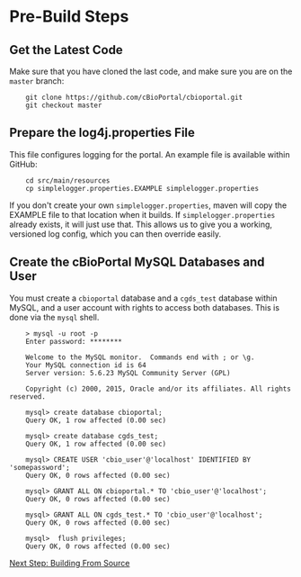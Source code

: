 # Pre-Build Steps

## Get the Latest Code

Make sure that you have cloned the last code, and make sure you are on the `master` branch:
```
	git clone https://github.com/cBioPortal/cbioportal.git
	git checkout master
```

## Prepare the log4j.properties File

This file configures logging for the portal.
An example file is available within GitHub:
```
    cd src/main/resources
    cp simplelogger.properties.EXAMPLE simplelogger.properties
```

If you don't create your own `simplelogger.properties`, maven will copy the EXAMPLE file to that location when it builds.
If `simplelogger.properties` already exists, it will just use that. This allows us to give you a working, versioned
log config, which you can then override easily.

## Create the cBioPortal MySQL Databases and User

You must create a `cbioportal` database and a `cgds_test` database within MySQL, and a user account with rights to access both databases.  This is done via the `mysql` shell.
```
    > mysql -u root -p
    Enter password: ********

    Welcome to the MySQL monitor.  Commands end with ; or \g.
    Your MySQL connection id is 64
    Server version: 5.6.23 MySQL Community Server (GPL)

    Copyright (c) 2000, 2015, Oracle and/or its affiliates. All rights reserved.

    mysql> create database cbioportal;
    Query OK, 1 row affected (0.00 sec)

    mysql> create database cgds_test;
    Query OK, 1 row affected (0.00 sec)

    mysql> CREATE USER 'cbio_user'@'localhost' IDENTIFIED BY 'somepassword';
    Query OK, 0 rows affected (0.00 sec)

    mysql> GRANT ALL ON cbioportal.* TO 'cbio_user'@'localhost';
    Query OK, 0 rows affected (0.00 sec)

    mysql> GRANT ALL ON cgds_test.* TO 'cbio_user'@'localhost';
    Query OK, 0 rows affected (0.00 sec)

    mysql>  flush privileges;
    Query OK, 0 rows affected (0.00 sec)
```

[Next Step: Building From Source](Build-from-Source.md)
